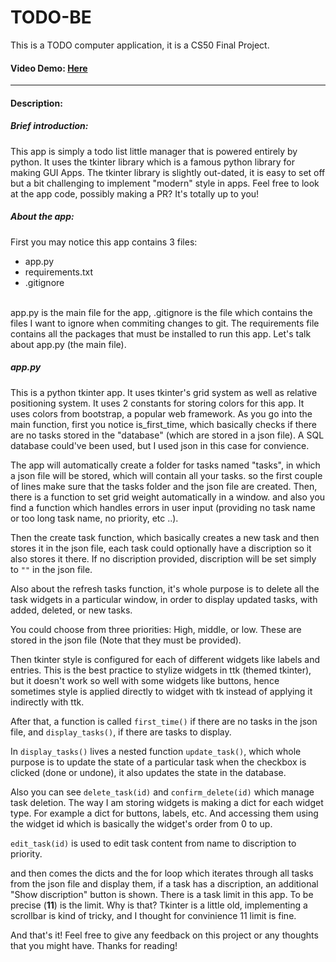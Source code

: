 # TODO-BE
This is a TODO computer application, it is a CS50 Final Project.
#### Video Demo: [Here](https://www.youtube.com/)

---

#### Description:
##### Brief introduction:
This app is simply a todo list little manager that is powered entirely by python.
It uses the tkinter library which is a famous python library for making GUI Apps.
The tkinter library is slightly out-dated, it is easy to set off but a bit challenging to implement "modern" style in apps.
Feel free to look at the app code, possibly making a PR? It's totally up to you!
##### About the app:
First you may notice this app contains 3 files:
- app.py
- requirements.txt
- .gitignore
<br>
app.py is the main file for the app, .gitignore is the file which contains the files I want to ignore when commiting changes to git. The requirements file contains all the packages that must be installed to run this app. Let's talk about app.py (the main file).

##### app.py
This is a python tkinter app. It uses tkinter's grid system as well as relative positioning system.
It uses 2 constants for storing colors for this app. It uses colors from bootstrap, a popular web framework.
As you go into the main function, first you notice is_first_time, which basically checks if there are no tasks stored in the "database" (which are stored in a json file). A SQL database could've been used, but I used json in this case for convience.

The app will automatically create a folder for tasks named "tasks", in which a json file will be stored, which will contain all your tasks. so the first couple of lines make sure that the tasks folder and the json file are created.
Then, there is a function to set grid weight automatically in a window. and also you find a function which handles errors in user input (providing no task name or too long task name, no priority, etc ..).

Then the create task function, which basically creates a new task and then stores it in the json file, each task could optionally have a discription so it also stores it there. If no discription provided, discription will be set simply to `""` in the json file.

Also about the refresh tasks function, it's whole purpose is to delete all the task widgets in a particular window, in order to display updated tasks, with added, deleted, or new tasks.

You could choose from three priorities: High, middle, or low. These are stored in the json file (Note that they must be provided).

Then tkinter style is configured for each of different widgets like labels and entries. This is the best practice to stylize widgets in ttk (themed tkinter), but it doesn't work so well with some widgets like buttons, hence sometimes style is applied directly to widget with tk instead of applying it indirectly with ttk.

After that, a function is called `first_time()` if there are no tasks in the json file, and `display_tasks()`, if there are tasks to display.

In `display_tasks()` lives a nested function `update_task()`, which whole purpose is to update the state of a particular task when the checkbox is clicked (done or undone), it also updates the state in the database.

Also you can see `delete_task(id)` and `confirm_delete(id)` which manage task deletion. The way I am storing widgets is making a dict for each widget type. For example a dict for buttons, labels, etc. And accessing them using the widget id which is basically the widget's order from 0 to up.

`edit_task(id)` is used to edit task content from name to discription to priority.

and then comes the dicts and the for loop which iterates through all tasks from the json file and display them, if a task has a discription, an additional "Show discription" button is shown. There is a task limit in this app. To be precise (**11**) is the limit. Why is that? Tkinter is a little old, implementing a scrollbar is kind of tricky, and I thought for convinience 11 limit is fine.

And that's it! Feel free to give any feedback on this project or any thoughts that you might have. Thanks for reading!
